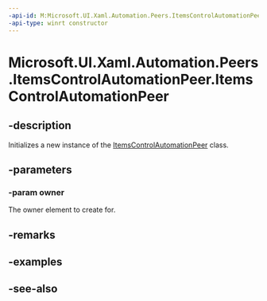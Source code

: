 ```yaml
---
-api-id: M:Microsoft.UI.Xaml.Automation.Peers.ItemsControlAutomationPeer.#ctor(Microsoft.UI.Xaml.Controls.ItemsControl)
-api-type: winrt constructor
---
```


<!-- Method syntax
public ItemsControlAutomationPeer(Windows.UI.Xaml.Controls.ItemsControl owner)
-->

# Microsoft.UI.Xaml.Automation.Peers.ItemsControlAutomationPeer.ItemsControlAutomationPeer

## -description
Initializes a new instance of the [ItemsControlAutomationPeer](itemautomationpeer_itemscontrolautomationpeer.md) class.

## -parameters
### -param owner
The owner element to create for.

## -remarks

## -examples

## -see-also
